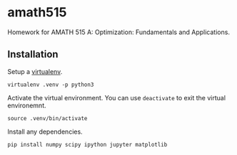 # amath515

Homework for AMATH 515 A: Optimization: Fundamentals and Applications.

## Installation

Setup a [virtualenv](https://virtualenv.pypa.io/en/latest/).

```
virtualenv .venv -p python3
```

Activate the virtual environment. You can use `deactivate` to exit the virtual
environemnt.

```
source .venv/bin/activate
```

Install any dependencies.

```
pip install numpy scipy ipython jupyter matplotlib
```
